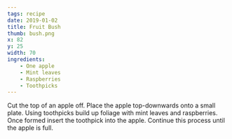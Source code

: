```yaml
---
tags: recipe
date: 2019-01-02
title: Fruit Bush
thumb: bush.png
x: 82
y: 25
width: 70
ingredients:
    - One apple
    - Mint leaves
    - Raspberries
    - Toothpicks
---
```


Cut the top of an apple off.
Place the apple top-downwards onto a small plate.
Using toothpicks build up foliage with mint leaves and raspberries.
Once formed insert the toothpick into the apple.
Continue this process until the apple is full.